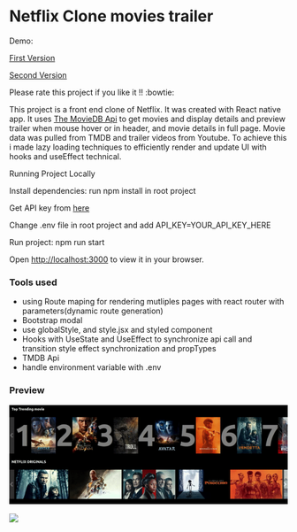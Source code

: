 # Netflix Clone movies trailer 
Demo:

 [First Version](https://moviestrailer.surge.sh/)

 [Second Version](https://moviestrailer2.surge.sh/)

Please rate this project if you like it !!  :bowtie:

This project is a front end clone of Netflix. 
It was created with React native app.
It uses [The MovieDB Api](https://www.themoviedb.org/documentation/api) 
to get  movies and display details and preview trailer when mouse hover or in header, and movie details in full page.
Movie data was pulled from TMDB and trailer videos from Youtube. To achieve this i made lazy loading techniques to efficiently render and update UI
with hooks and useEffect technical.

Running Project Locally

Install dependencies: run npm install in root project

Get API key from [here](https://www.themoviedb.org/documentation/api)

Change .env file in root project and add API_KEY=YOUR_API_KEY_HERE

Run project: npm run start

Open [http://localhost:3000](http://localhost:3000) to view it in your browser.

### Tools used
 - using Route maping for rendering mutliples pages with react router  with parameters(dynamic route generation)
 - Bootstrap modal
 - use globalStyle, and style.jsx and styled component
 - Hooks with UseState and UseEffect to synchronize api call and transition style effect synchronization and propTypes
 - TMDB Api 
 - handle environment variable with .env
 
### Preview

  
![](./src/assets/demo.gif?raw=true)

![](./src/assets/demo2.gif?raw=true)
